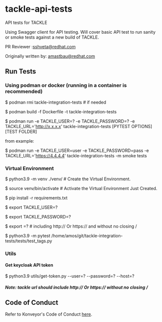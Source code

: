 # tackle-api-tests
API tests for TACKLE

Using Swagger client for API testing.
Will cover basic API test to run sanity or smoke tests against a new build of TACKLE.

PR Reviewer :sshveta@redhat.com

Originally written by: amastbau@redhat.com  

## Run Tests

### Using podman or docker (running in a container is recommended)
$ podman rmi tackle-integration-tests # if needed

$ podman build -f Dockerfile -t tackle-integration-tests

$ podman run -e TACKLE_USER=? -e TACKLE_PASSWORD=? -e TACKLE_URL='http://x.x.x.x' tackle-integration-tests [PYTEST OPTIONS] [TEST FOLDER]


from example:

$ podman run -e TACKLE_USER=user -e TACKLE_PASSWORD=pass -e TACKLE_URL='https://4.4.4.4' tackle-integration-tests -m smoke tests


### Virtual Environment
$ python3.9 -m venv ./venv/ # Create the Virtual Environment.

$ source venv/bin/activate # Activate the Virtual Environment Just Created.

$ pip install -r requirements.txt

$ export TACKLE_USER=?

$ export TACKLE_PASSWORD=?

$ export =? # including http:// Or https:// and without no closing /

$ python3.9 -m pytest /home/amos/git/tackle-integration-tests/tests/test_tags.py

### Utils

#### Get keycloak API token
$ python3.9 utils/get-token.py --user=? --password=? --host=?

##### Note: tackle url should include http:// Or https:// without no closing /

## Code of Conduct
Refer to Konveyor's Code of Conduct [here](https://github.com/konveyor/community/blob/main/CODE_OF_CONDUCT.md).
